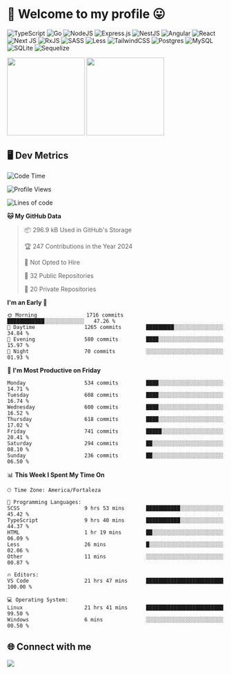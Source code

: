 # 🎉 Welcome to my profile 😛

![TypeScript](https://img.shields.io/badge/typescript-%23007ACC.svg?style=for-the-badge&logo=typescript&logoColor=white)
![Go](https://img.shields.io/badge/go-%2300ADD8.svg?style=for-the-badge&logo=go&logoColor=white)
![NodeJS](https://img.shields.io/badge/node.js-6DA55F?style=for-the-badge&logo=node.js&logoColor=white)
![Express.js](https://img.shields.io/badge/express.js-%23404d59.svg?style=for-the-badge&logo=express&logoColor=%2361DAFB)
![NestJS](https://img.shields.io/badge/nestjs-%23E0234E.svg?style=for-the-badge&logo=nestjs&logoColor=white)
![Angular](https://img.shields.io/badge/angular-%23DD0031.svg?style=for-the-badge&logo=angular&logoColor=white)
![React](https://img.shields.io/badge/react-%2320232a.svg?style=for-the-badge&logo=react&logoColor=%2361DAFB)
![Next JS](https://img.shields.io/badge/Next-black?style=for-the-badge&logo=next.js&logoColor=white)
![RxJS](https://img.shields.io/badge/rxjs-%23B7178C.svg?style=for-the-badge&logo=reactivex&logoColor=white)
![SASS](https://img.shields.io/badge/SASS-hotpink.svg?style=for-the-badge&logo=SASS&logoColor=white)
![Less](https://img.shields.io/badge/less-2B4C80?style=for-the-badge&logo=less&logoColor=white)
![TailwindCSS](https://img.shields.io/badge/tailwindcss-%2338B2AC.svg?style=for-the-badge&logo=tailwind-css&logoColor=white)
![Postgres](https://img.shields.io/badge/postgres-%23316192.svg?style=for-the-badge&logo=postgresql&logoColor=white)
![MySQL](https://img.shields.io/badge/mysql-4479A1.svg?style=for-the-badge&logo=mysql&logoColor=white)
![SQLite](https://img.shields.io/badge/sqlite-%2307405e.svg?style=for-the-badge&logo=sqlite&logoColor=white)
![Sequelize](https://img.shields.io/badge/Sequelize-52B0E7?style=for-the-badge&logo=Sequelize&logoColor=white)

<div>
  <img height="180em" src="https://github-readme-stats.vercel.app/api?username=VinicciusSantos&include_all_commits=true&count_private=true&theme=github_dark"/>
  <img height="180em" src="https://github-readme-stats.vercel.app/api/top-langs/?username=VinicciusSantos&langs_count=6&layout=compact&include_all_commits=true&count_private=true&theme=github_dark"/>
</div>

## 🖥️ Dev Metrics

<!--START_SECTION:waka-->
![Code Time](http://img.shields.io/badge/Code%20Time-1%2C988%20hrs%208%20mins-blue)

![Profile Views](http://img.shields.io/badge/Profile%20Views-0-blue)

![Lines of code](https://img.shields.io/badge/From%20Hello%20World%20I%27ve%20Written-5.4%20million%20lines%20of%20code-blue)

**🐱 My GitHub Data** 

> 📦 296.9 kB Used in GitHub's Storage 
 > 
> 🏆 247 Contributions in the Year 2024
 > 
> 🚫 Not Opted to Hire
 > 
> 📜 32 Public Repositories 
 > 
> 🔑 20 Private Repositories 
 > 
**I'm an Early 🐤** 

```text
🌞 Morning                1716 commits        ████████████░░░░░░░░░░░░░   47.26 % 
🌆 Daytime                1265 commits        █████████░░░░░░░░░░░░░░░░   34.84 % 
🌃 Evening                580 commits         ████░░░░░░░░░░░░░░░░░░░░░   15.97 % 
🌙 Night                  70 commits          ░░░░░░░░░░░░░░░░░░░░░░░░░   01.93 % 
```
📅 **I'm Most Productive on Friday** 

```text
Monday                   534 commits         ████░░░░░░░░░░░░░░░░░░░░░   14.71 % 
Tuesday                  608 commits         ████░░░░░░░░░░░░░░░░░░░░░   16.74 % 
Wednesday                600 commits         ████░░░░░░░░░░░░░░░░░░░░░   16.52 % 
Thursday                 618 commits         ████░░░░░░░░░░░░░░░░░░░░░   17.02 % 
Friday                   741 commits         █████░░░░░░░░░░░░░░░░░░░░   20.41 % 
Saturday                 294 commits         ██░░░░░░░░░░░░░░░░░░░░░░░   08.10 % 
Sunday                   236 commits         ██░░░░░░░░░░░░░░░░░░░░░░░   06.50 % 
```


📊 **This Week I Spent My Time On** 

```text
🕑︎ Time Zone: America/Fortaleza

💬 Programming Languages: 
SCSS                     9 hrs 53 mins       ███████████░░░░░░░░░░░░░░   45.42 % 
TypeScript               9 hrs 40 mins       ███████████░░░░░░░░░░░░░░   44.37 % 
HTML                     1 hr 19 mins        ██░░░░░░░░░░░░░░░░░░░░░░░   06.09 % 
Less                     26 mins             █░░░░░░░░░░░░░░░░░░░░░░░░   02.06 % 
Other                    11 mins             ░░░░░░░░░░░░░░░░░░░░░░░░░   00.87 % 

🔥 Editors: 
VS Code                  21 hrs 47 mins      █████████████████████████   100.00 % 

💻 Operating System: 
Linux                    21 hrs 41 mins      █████████████████████████   99.50 % 
Windows                  6 mins              ░░░░░░░░░░░░░░░░░░░░░░░░░   00.50 % 
```


<!--END_SECTION:waka-->

## 🌐 Connect with me

<a href="https://www.linkedin.com/in/vinicius-guedes-b817aa223/"><img src="https://img.shields.io/badge/LinkedIn-0077B5?style=for-the-badge&logo=linkedin&logoColor=white"/></a>

